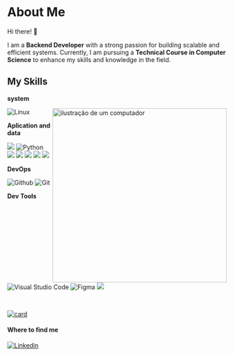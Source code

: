 # About Me

Hi there! 👋

I am a **Backend Developer** with a strong passion for building scalable and efficient systems. Currently, I am pursuing a **Technical Course in Computer Science** to enhance my skills and knowledge in the field.

## My Skills

**system**

<img src="https://raw.githubusercontent.com/MicaelliMedeiros/micaellimedeiros/master/image/computer-illustration.png" alt="ilustração de um computador" min-width="400px" max-width="400px" width="400px" align="right">

 

![Linux](https://img.shields.io/badge/Linux-FCC624?style=for-the-badge&logo=linux&logoColor=black)

**Aplication and data**

![](https://img.shields.io/badge/JavaScript-F7DF1E?style=for-the-badge&logo=javascript&logoColor=black)
![Python](https://img.shields.io/badge/Python-3776AB?style=for-the-badge&logo=python&logoColor=white)
![](https://img.shields.io/badge/HTML5-E34F26?style=for-the-badge&logo=html5&logoColor=white)
![](https://img.shields.io/badge/CSS3-1572B6?style=for-the-badge&logo=css3&logoColor=white)
![](https://img.shields.io/badge/SQLite-003B57?style=for-the-badge&logo=sqlite&logoColor=white)
![](https://img.shields.io/badge/Bootstrap-563D7C?style=for-the-badge&logo=bootstrap&logoColor=white)
![](https://img.shields.io/badge/Flask-000000?style=for-the-badge&logo=flask&logoColor=white)





**DevOps**

![Github](https://img.shields.io/badge/GitHub-100000?style=for-the-badge&logo=github&logoColor=white)
![Git](https://img.shields.io/badge/Git-FF4500?style=for-the-badge&logo=git&logoColor=white)



**Dev Tools**

![Visual Studio Code](https://img.shields.io/badge/Visual%20Studio%20Code-100000?style=for-the-badge&logo=visual-studio-code&logoColor=white)
![Figma](https://img.shields.io/badge/Figma-F24E1E?style=for-the-badge&logo=figma&logoColor=white)
![](https://img.shields.io/badge/Postman-FF6C37?style=for-the-badge&logo=postman&logoColor=white)


<br/>

[![card](https://github-readme-stats.vercel.app/api?username=Leonardo-de-Moura&theme=dracula)](https://github.com/anuraghazra/github-readme-stats)


#### Where to find me

[![Linkedin](https://img.shields.io/badge/-LeonardoMoura-blue?style=flat-square&logo=Linkedin&logoColor=white&link=https://www.linkedin.com/in/leonardo---de--moura/)](https://www.linkedin.com/in/leonardo---de--moura/)

